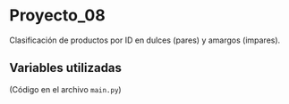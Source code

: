 # Proyecto_08

Clasificación de productos por ID en dulces (pares) y amargos (impares).

## Variables utilizadas
(Código en el archivo `main.py`)